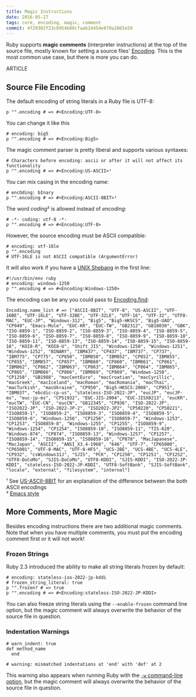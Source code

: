 ```yaml
---
title: Magic Instructions
date: 2016-05-27
tags: core, encoding, magic, comment
commit: 4f29302f23c8954b80cfaab24454e670a2865e59
---
```


Ruby supports **magic comments** (interpreter instructions) at the top of the source file, mostly known for setting a source files' [Encoding](http://ruby-doc.org/core/Encoding.html). This is the most common use case, but there is more you can do.

ARTICLE

## Source File Encoding

The default encoding of string literals in a Ruby file is UTF-8:

    p "".encoding # => #<Encoding:UTF-8>

You can change it like this

    # encoding: big5
    p "".encoding # => #<Encoding:Big5>

The magic comment parser is pretty liberal and supports various syntaxes:

    # Characters before encoding: ascii or after it will not affect its functionality
    p "".encoding # => #<Encoding:US-ASCII>¹

You can mix casing in the encoding name:

    # encOding: bInary
    p "".encoding # => #<Encoding:ASCII-8BIT>¹

The word *coding*² is allowed instead of *encoding*:

    # -*- coding: utf-8 -*-
    p "".encoding # => #<Encoding:UTF-8>

However, the source encoding must be ASCII compatible:

    # encoding: utf-16le
    p "".encoding
    # UTF-16LE is not ASCII compatible (ArgumentError)

It will also work if you have a [UNIX Shebang](https://en.wikipedia.org/wiki/Shebang_%28Unix%29) in the first line:

    #!/usr/bin/env ruby
    # encoding: windows-1250
    p "".encoding # => #<Encoding:Windows-1250>

The encoding can be any you could pass to [Encoding.find](http://ruby-doc.org/core/Encoding.html#method-c-find):

    Encoding.name_list # => ["ASCII-8BIT", "UTF-8", "US-ASCII", "UTF-16BE", "UTF-16LE", "UTF-32BE", "UTF-32LE", "UTF-16", "UTF-32", "UTF8-MAC", "EUC-JP", "Windows-31J", "Big5", "Big5-HKSCS", "Big5-UAO", "CP949", "Emacs-Mule", "EUC-KR", "EUC-TW", "GB2312", "GB18030", "GBK", "ISO-8859-1", "ISO-8859-2", "ISO-8859-3", "ISO-8859-4", "ISO-8859-5", "ISO-8859-6", "ISO-8859-7", "ISO-8859-8", "ISO-8859-9", "ISO-8859-10", "ISO-8859-11", "ISO-8859-13", "ISO-8859-14", "ISO-8859-15", "ISO-8859-16", "KOI8-R", "KOI8-U", "Shift_JIS", "Windows-1250", "Windows-1251", "Windows-1252", "BINARY", "IBM437", "CP437", "IBM737", "CP737", "IBM775", "CP775", "CP850", "IBM850", "IBM852", "CP852", "IBM855", "CP855", "IBM857", "CP857", "IBM860", "CP860", "IBM861", "CP861", "IBM862", "CP862", "IBM863", "CP863", "IBM864", "CP864", "IBM865", "CP865", "IBM866", "CP866", "IBM869", "CP869", "Windows-1258", "CP1258", "GB1988", "macCentEuro", "macCroatian", "macCyrillic", "macGreek", "macIceland", "macRoman", "macRomania", "macThai", "macTurkish", "macUkraine", "CP950", "Big5-HKSCS:2008", "CP951", "IBM037", "ebcdic-cp-us", "stateless-ISO-2022-JP", "eucJP", "eucJP-ms", "euc-jp-ms", "CP51932", "EUC-JIS-2004", "EUC-JISX0213", "eucKR", "eucTW", "EUC-CN", "eucCN", "GB12345", "CP936", "ISO-2022-JP", "ISO2022-JP", "ISO-2022-JP-2", "ISO2022-JP2", "CP50220", "CP50221", "ISO8859-1", "ISO8859-2", "ISO8859-3", "ISO8859-4", "ISO8859-5", "ISO8859-6", "Windows-1256", "CP1256", "ISO8859-7", "Windows-1253", "CP1253", "ISO8859-8", "Windows-1255", "CP1255", "ISO8859-9", "Windows-1254", "CP1254", "ISO8859-10", "ISO8859-11", "TIS-620", "Windows-874", "CP874", "ISO8859-13", "Windows-1257", "CP1257", "ISO8859-14", "ISO8859-15", "ISO8859-16", "CP878", "MacJapanese", "MacJapan", "ASCII", "ANSI_X3.4-1968", "646", "UTF-7", "CP65000", "CP65001", "UTF-8-MAC", "UTF-8-HFS", "UCS-2BE", "UCS-4BE", "UCS-4LE", "CP932", "csWindows31J", "SJIS", "PCK", "CP1250", "CP1251", "CP1252", "UTF8-DoCoMo", "SJIS-DoCoMo", "UTF8-KDDI", "SJIS-KDDI", "ISO-2022-JP-KDDI", "stateless-ISO-2022-JP-KDDI", "UTF8-SoftBank", "SJIS-SoftBank", "locale", "external", "filesystem", "internal"]

¹ See [US-ASCII-8BIT](/56-us-ascii-8bit.html) for an explanation of the difference between the both ASCII encodings<br/>
² [Emacs style](https://www.gnu.org/software/emacs/manual/html_node/emacs/Specify-Coding.html)

## More Comments, More Magic

Besides encoding instructions there are two additional magic comments. Note that when you have multiple comments, you must put the encoding comment first or it will not work!

### Frozen Strings

Ruby 2.3 introduced the ability to make all string literals frozen by default:

    # encoding: stateless-iso-2022-jp-kddi
    # frozen_string_literal: true
    p "".frozen? # => true
    p "".encoding # => #<Encoding:stateless-ISO-2022-JP-KDDI>

You can also freeze string literals using the `--enable-frozen` command line option, but the magic comment will always overwrite the behavior of the source file in question.

### Indentation Warnings

    # warn_indent: true
    def method_name
      end

    # warning: mismatched indentations at 'end' with 'def' at 2

This warning also appears when running Ruby with the [`-w` command-line option](/3-ruby-can-you-speak-louder.html#command-line-options-for-debug-modes), but the magic comment will always overwrite the behavior of the source file in question.
